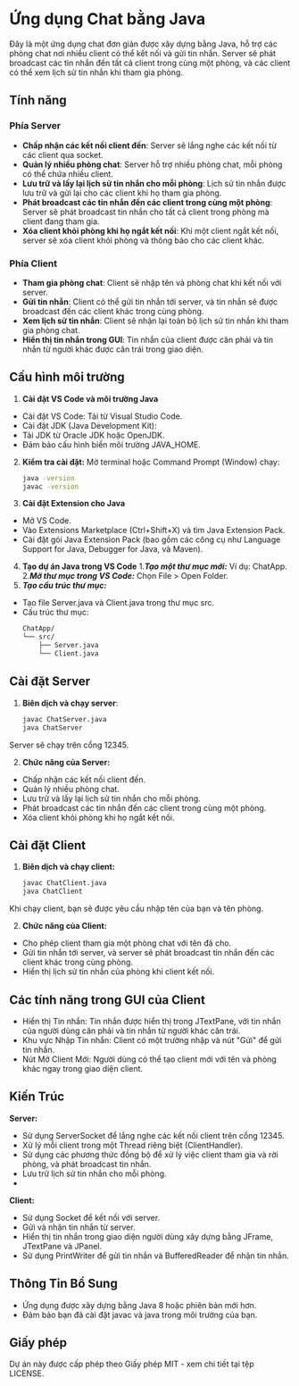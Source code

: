 # Ứng dụng Chat bằng Java

Đây là một ứng dụng chat đơn giản được xây dựng bằng Java, hỗ trợ các phòng chat nơi nhiều client có thể kết nối và gửi tin nhắn. Server sẽ phát broadcast các tin nhắn đến tất cả client trong cùng một phòng, và các client có thể xem lịch sử tin nhắn khi tham gia phòng.

## Tính năng

### Phía Server

- **Chấp nhận các kết nối client đến**: Server sẽ lắng nghe các kết nối từ các client qua socket.
- **Quản lý nhiều phòng chat**: Server hỗ trợ nhiều phòng chat, mỗi phòng có thể chứa nhiều client.
- **Lưu trữ và lấy lại lịch sử tin nhắn cho mỗi phòng**: Lịch sử tin nhắn được lưu trữ và gửi lại cho các client khi họ tham gia phòng.
- **Phát broadcast các tin nhắn đến các client trong cùng một phòng**: Server sẽ phát broadcast tin nhắn cho tất cả client trong phòng mà client đang tham gia.
- **Xóa client khỏi phòng khi họ ngắt kết nối**: Khi một client ngắt kết nối, server sẽ xóa client khỏi phòng và thông báo cho các client khác.

### Phía Client

- **Tham gia phòng chat**: Client sẽ nhập tên và phòng chat khi kết nối với server.
- **Gửi tin nhắn**: Client có thể gửi tin nhắn tới server, và tin nhắn sẽ được broadcast đến các client khác trong cùng phòng.
- **Xem lịch sử tin nhắn**: Client sẽ nhận lại toàn bộ lịch sử tin nhắn khi tham gia phòng chat.
- **Hiển thị tin nhắn trong GUI**: Tin nhắn của client được căn phải và tin nhắn từ người khác được căn trái trong giao diện.

## Cấu hình môi trường
1. **Cài đặt VS Code và môi trường Java**
   
- Cài đặt VS Code: Tải từ Visual Studio Code.
- Cài đặt JDK (Java Development Kit):
- Tải JDK từ Oracle JDK hoặc OpenJDK.
- Đảm bảo cấu hình biến môi trường JAVA_HOME.
  
2. **Kiểm tra cài đặt:**
Mở terminal hoặc Command Prompt (Window) chạy:
    ```bash
    java -version
    javac -version
3. **Cài đặt Extension cho Java**
- Mở VS Code.
- Vào Extensions Marketplace (Ctrl+Shift+X) và tìm Java Extension Pack.
- Cài đặt gói Java Extension Pack (bao gồm các công cụ như Language Support for Java, Debugger for Java, và Maven).

4. **Tạo dự án Java trong VS Code**
  1.***Tạo một thư mục mới:***
  Ví dụ: ChatApp.
  2.***Mở thư mục trong VS Code:***
  Chọn File > Open Folder.
  3. ***Tạo cấu trúc thư mục:***
  - Tạo file Server.java và Client.java trong thư mục src.
  - Cấu trúc thư mục:
    ```bash
    ChatApp/
    └── src/
        ├── Server.java
        └── Client.java
    
## Cài đặt Server

1. **Biên dịch và chạy server**:
   ```bash
   javac ChatServer.java
   java ChatServer
Server sẽ chạy trên cổng 12345.

2. **Chức năng của Server:**
- Chấp nhận các kết nối client đến.
- Quản lý nhiều phòng chat.
- Lưu trữ và lấy lại lịch sử tin nhắn cho mỗi phòng.
- Phát broadcast các tin nhắn đến các client trong cùng một phòng.
- Xóa client khỏi phòng khi họ ngắt kết nối.

## Cài đặt Client

1. **Biên dịch và chạy client:**
   ```bash
   javac ChatClient.java
   java ChatClient
Khi chạy client, bạn sẽ được yêu cầu nhập tên của bạn và tên phòng.

2. **Chức năng của Client:**
- Cho phép client tham gia một phòng chat với tên đã cho.
- Gửi tin nhắn tới server, và server sẽ phát broadcast tin nhắn đến các client khác trong cùng phòng.
- Hiển thị lịch sử tin nhắn của phòng khi client kết nối.

## Các tính năng trong GUI của Client 
- Hiển thị Tin nhắn: Tin nhắn được hiển thị trong JTextPane, với tin nhắn của người dùng căn phải và tin nhắn từ người khác căn trái.
- Khu vực Nhập Tin nhắn: Client có một trường nhập và nút "Gửi" để gửi tin nhắn.
- Nút Mở Client Mới: Người dùng có thể tạo client mới với tên và phòng khác ngay trong giao diện client.

## Kiến Trúc
**Server:**
- Sử dụng ServerSocket để lắng nghe các kết nối client trên cổng 12345.
- Xử lý mỗi client trong một Thread riêng biệt (ClientHandler).
- Sử dụng các phương thức đồng bộ để xử lý việc client tham gia và rời phòng, và phát broadcast tin nhắn.
- Lưu trữ lịch sử tin nhắn cho mỗi phòng.
- 
**Client:**
- Sử dụng Socket để kết nối với server.
- Gửi và nhận tin nhắn từ server.
- Hiển thị tin nhắn trong giao diện người dùng xây dựng bằng JFrame, JTextPane và JPanel.
- Sử dụng PrintWriter để gửi tin nhắn và BufferedReader để nhận tin nhắn.

## Thông Tin Bổ Sung
- Ứng dụng được xây dựng bằng Java 8 hoặc phiên bản mới hơn.
- Đảm bảo bạn đã cài đặt javac và java trong môi trường của bạn.

## Giấy phép
Dự án này được cấp phép theo Giấy phép MIT - xem chi tiết tại tệp LICENSE.
  





   
